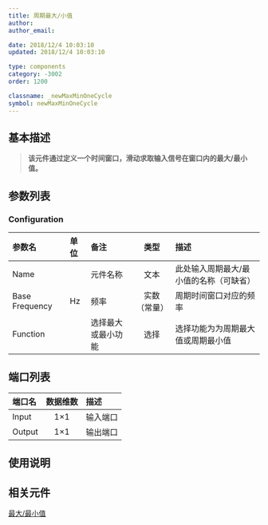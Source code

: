 ```yaml
---
title: 周期最大/小值
author: 
author_email:

date: 2018/12/4 10:03:10
updated: 2018/12/4 10:03:10

type: components
category: -3002
order: 1200

classname: _newMaxMinOneCycle
symbol: newMaxMinOneCycle
---
```

## 基本描述

> **该元件通过定义一个时间窗口，滑动求取输入信号在窗口内的最大/最小值。** 

## 参数列表
### Configuration
| 参数名 | 单位 | 备注 | 类型 | 描述 |
| :--- | :--- | :--- | :--: | :--- |
| Name | | 元件名称 | 文本 | 此处输入周期最大/最小值的名称（可缺省） |
| Base Frequency | Hz | 频率 | 实数（常量） | 周期时间窗口对应的频率 |
| Function |  | 选择最大或最小功能 | 选择 | 选择功能为为周期最大值或周期最小值 |


## 端口列表

| 端口名 | 数据维数 | 描述 |
| :--- | :--:  | :--- |
| Input | 1×1 |输入端口 |
| Output | 1×1 |输出端口 |

## 使用说明

## 相关元件

[最大/最小值](../MaxMin/index.md)
